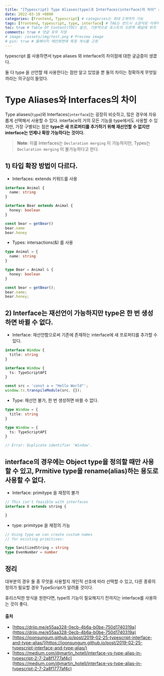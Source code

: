 ```yaml
---
title: "[Typescript] Type Aliases(type)과 Interfaces(interface)의 차이" # post의 layout이 기본적으로 post로 설정되어있어서 Front Matter에 따로 layout변수를 만들어 주지 않아도 됨
date: 2022-03-10 +0800
categories: [Frontend, Typescript] # categories는 최대 2개까지 가능
tags: [frontend, typescript, type, interface] # TAG는 반드시 소문자로 이루어져야함, 0~무한개까지 지정 가능
toc: true # Table Of Content(TOC) 옵션, 기본적으로 포스트의 오른쪽 패널에 위치
comments: true # 댓글 유무 지정
# image: /assets/img/test.png # Preview image
# pin: true # 홈페이지 메인화면에 특정 게시물 고정
---
```


typescript 를 사용하면서 type aliases 와 interface의 차이점에 대한 궁금증이 생겼다.

둘 다 type 을 선언할 때 사용한다는 점만 알고 있었을 뿐 둘의 차이는 정확하게 무엇일까라는 의구심이 들었다.

# Type Aliases와 Interfaces의 차이

Type aliases(`type`)와 Interfaces(`interface`)는 굉장히 비슷하고, 많은 경우에 자유롭게 선택해서 사용할 수 있다. interface의 거의 모든 기능을 type에서도 사용할 수 있지만, 가장 구별되는 점은 <b>type은 새 프로퍼티를 추가하기 위해 재선언할 수 없지만 interface는 언제나 확장 가능하다는 것이다. </b>

> **Note**: 이를 Interfaces는 `Declaration merging` 이 가능하지만, Types는 `Declaration merging` 이 불가능하다고 한다.

## 1) 타입 확장 방법이 다르다.

- Interfaces: extends 키워드를 사용
  
```typescript
interface Animal {
  name: string
}

interface Bear extends Animal {
  honey: boolean
}

const bear = getBear() 
bear.name
bear.honey
```

- Types: intersactions(&) 를 사용

```typescript
type Animal = {
  name: string
}

type Bear = Animal & { 
  honey: boolean 
}

const bear = getBear();
bear.name;
bear.honey;
```

## 2) Interface는 재선언이 가능하지만 type은 한 번 생성하면 바뀔 수 없다.

- Interface: 재선언함으로써 기존에 존재하는 interface에 새 프로퍼티를 추가할 수 있다.

```typescript
interface Window {
  title: string
}

interface Window {
  ts: TypeScriptAPI
}

const src = 'const a = "Hello World"';
window.ts.transpileModule(src, {});
```

- Type: 재선언 불가, 한 번 생성하면 바뀔 수 없다.

```typescript
type Window = {
  title: string
}

type Window = {
  ts: TypeScriptAPI
}

// Error: Duplicate identifier 'Window'.
```

## interface의 경우에는 Object type을 정의할 때만 사용할 수 있고, Prmitive type을 rename(alias)하는 용도로 사용할 수 없다.

- Interface: primitype 을 재정의 불가

```typescript
// This isn't feasible with interfaces
interface X extends string {

}
```

- type: primitype 을 재정의 가능

```typescript
// Using type we can create custom names
// for existing primitives:

type SanitizedString = string
type EvenNumber = number
```

## 정리
대부분의 경우 둘 중 무엇을 사용할지 개인적 선호에 따라 선택할 수 있고, 다른 종류의 정의가 필요할 경우 TypeScript가 알려줄 것이다. 

휴리스틱한 방식을 원한다면, type의 기능이 필요해지기 전까지는 interface를 사용하는 것이 좋다.



#### 출처
- [https://driip.me/e55aa328-0ecb-4b6a-b0be-750d1740319a](https://driip.me/e55aa328-0ecb-4b6a-b0be-750d1740319a)
- [https://joonsungum.github.io/post/2019-02-25-typescript-interface-and-type-alias/](https://joonsungum.github.io/post/2019-02-25-typescript-interface-and-type-alias/)
- [https://medium.com/@martin_hotell/interface-vs-type-alias-in-typescript-2-7-2a8f1777af4c](https://medium.com/@martin_hotell/interface-vs-type-alias-in-typescript-2-7-2a8f1777af4c)